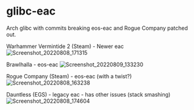 # glibc-eac

Arch glibc with commits breaking eos-eac and Rogue Company patched out.

Warhammer Vermintide 2 (Steam) - Newer eac
![Screenshot_20220808_171315](https://user-images.githubusercontent.com/741977/183456541-1ee77f9f-33e4-4066-81ac-fbcb32d1f58e.png)

Brawlhalla - eos-eac
![Screenshot_20220809_133230](https://user-images.githubusercontent.com/741977/183637384-842c0239-78d0-4fe5-afd9-8a7138bdf24f.png)

Rogue Company (Steam) - eos-eac (with a twist?)
![Screenshot_20220808_163238](https://user-images.githubusercontent.com/741977/183456573-be2ca774-524e-413a-b5d0-90e838637585.png)

Dauntless (EGS) - legacy eac - has other issues (stack smashing)
![Screenshot_20220808_174604](https://user-images.githubusercontent.com/741977/183458660-e3190107-3f45-40ad-a46e-8af691cb09c7.png)
